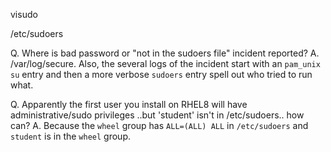 visudo

/etc/sudoers

Q. Where is bad password or "not in the sudoers file" incident reported?
A. /var/log/secure. Also, the several logs of the incident start with an
`pam_unix su` entry and then a more verbose `sudoers` entry spell out who
tried to run what.

Q. Apparently the first user you install on RHEL8 will have administrative/sudo
privileges ..but 'student' isn't in /etc/sudoers.. how can?
A. Because the `wheel` group has `ALL=(ALL) ALL` in `/etc/sudoers` and
`student` is in the `wheel` group.

